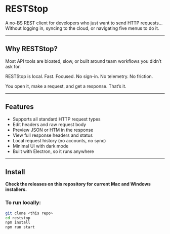 # RESTStop

A no-BS REST client for developers who just want to send HTTP requests... Without logging in, syncing to the cloud, or navigating five menus to do it.

---

## Why RESTStop?

Most API tools are bloated, slow, or built around team workflows you didn’t ask for.

RESTStop is local. Fast. Focused. No sign-in. No telemetry. No friction.

You open it, make a request, and get a response. That’s it.

---

## Features

- Supports all standard HTTP request types
- Edit headers and raw request body
- Preview JSON or HTM in the response
- View full response headers and status
- Local request history (no accounts, no sync)
- Minimal UI with dark mode
- Built with Electron, so it runs anywhere

---

## Install

**Check the releases on this repository for current Mac and Windows installers.**

### To run locally:

```bash
git clone <this repo>
cd reststop
npm install
npm run start
```